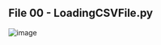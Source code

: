 ## File 00 - LoadingCSVFile.py

![image](https://user-images.githubusercontent.com/44162521/206873046-7e2be50b-acfb-4f89-977a-b718d95528be.png)

